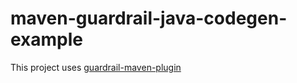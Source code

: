 # maven-guardrail-java-codegen-example

This project uses [guardrail-maven-plugin](https://github.com/twilio/guardrail-maven-plugin)
